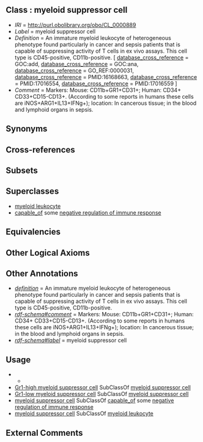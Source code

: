 
## Class : myeloid suppressor cell

 * *IRI* = http://purl.obolibrary.org/obo/CL_0000889
 * *Label* = myeloid suppressor cell
 * *Definition* = An immature myeloid leukocyte of heterogeneous phenotype found particularly in cancer and sepsis patients that is capable of suppressing activity of T cells in ex vivo assays. This cell type is CD45-positive, CD11b-positive. [ [database_cross_reference](../../ef/oboInOwl#hasDbXref.md) = GOC:add, [database_cross_reference](../../ef/oboInOwl#hasDbXref.md) = GOC:ana, [database_cross_reference](../../ef/oboInOwl#hasDbXref.md) = GO_REF:0000031, [database_cross_reference](../../ef/oboInOwl#hasDbXref.md) = PMID:16168663, [database_cross_reference](../../ef/oboInOwl#hasDbXref.md) = PMID:17016554, [database_cross_reference](../../ef/oboInOwl#hasDbXref.md) = PMID:17016559 ]
 * *Comment* = Markers: Mouse: CD11b+GR1+CD31+; Human: CD34+ CD33+CD15-CD13+. (According to some reports in humans these cells are iNOS+ARG1+IL13+IFNg+); location: In cancerous tissue; in the blood and lymphoid organs in sepsis.

## Synonyms


## Cross-references


## Subsets


## Superclasses

 * [myeloid leukocyte](../../CL/66/CL_0000766.md)
 * [capable_of](../../RO/15/RO_0002215.md) some [negative regulation of immune response](../../GO/77/GO_0050777.md)

## Equivalencies


## Other Logical Axioms


## Other Annotations

 * *[definition](../../IAO/15/IAO_0000115.md)* = An immature myeloid leukocyte of heterogeneous phenotype found particularly in cancer and sepsis patients that is capable of suppressing activity of T cells in ex vivo assays. This cell type is CD45-positive, CD11b-positive.
 * *[rdf-schema#comment](../../nt/rdf-schema#comment.md)* = Markers: Mouse: CD11b+GR1+CD31+; Human: CD34+ CD33+CD15-CD13+. (According to some reports in humans these cells are iNOS+ARG1+IL13+IFNg+); location: In cancerous tissue; in the blood and lymphoid organs in sepsis.
 * *[rdf-schema#label](../../el/rdf-schema#label.md)* = myeloid suppressor cell

## Usage

 * -
 * [Gr1-high myeloid suppressor cell](../../CL/67/CL_0002467.md) SubClassOf [myeloid suppressor cell](../../CL/89/CL_0000889.md)
 * [Gr1-low myeloid suppressor cell](../../CL/68/CL_0002468.md) SubClassOf [myeloid suppressor cell](../../CL/89/CL_0000889.md)
 * [myeloid suppressor cell](../../CL/89/CL_0000889.md) SubClassOf [capable_of](../../RO/15/RO_0002215.md) some [negative regulation of immune response](../../GO/77/GO_0050777.md)
 * [myeloid suppressor cell](../../CL/89/CL_0000889.md) SubClassOf [myeloid leukocyte](../../CL/66/CL_0000766.md)

## External Comments

